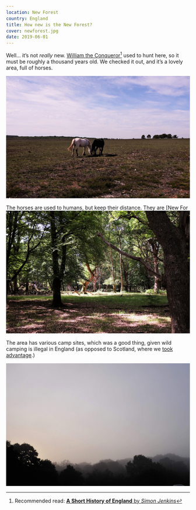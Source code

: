 ```yaml
---
location: New Forest
country: England
title: How new is the New Forest?
cover: newforest.jpg
date: 2019-06-01
---
```


Well… itʼs not _really_ new. [William the Conqueror](https://www.britannica.com/biography/William-I-king-of-England)[^1] used to hunt here, so it must be roughly a thousand years old. We checked it out, and itʼs a lovely area, full of horses.

![](../../img/nf.jpg)

The horses are used to humans, but keep their distance. They are [New For![](../../img/nf2.jpg)

The area has various camp sites, which was a good thing, given wild camping is illegal in England (as opposed to Scotland, where we [took advantage](/en/cairngorms).)

![](../../img/nf1.jpg)

[^1]: Recommended read: [__A Short History of England__ by _Simon Jenkins_](https://www.theguardian.com/books/2011/sep/08/short-history-england-simon-jenkins-review)
